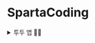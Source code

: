 # SpartaCoding

<details closed>
<summary> 투두 앱 💪🏻</summary>

## TodoApp
### 구현 기능
- 할일 목록 추가
- 할일 목록 삭제
- 할일 목록 수정
- 완료 페이지 URL 이미지 호출
- 완료 페이지
- userDefault 대신 CoreData로 데이터 호출 구현

### 미구현 기능
- *할일 완료 처리 X

## MVC 패턴
### Model
- Todo+CoreDataClass
- Todo+CoreData Properties
- Errors
- Categories

- 모델은 앱에서 구현/처리해야할 데이터가 무엇인지 정의합니다.
  해당 모델에 속해 있는 데이터의 상태가 변하면 모델에서 뷰에게 상태 변화를 알리고 controller에서 업데이트를 진행합니다.
- 현재 앱 내에서 처리할 데이터 구조를 정의한 파일로, Errors, Categories 및 CoreData 관련 model이 정의되어 있습니다.
- 코어 데이터를 사용하게 되면서 NSManagedObject를 처리할 CoreData를 위한 모델을 구성했습니다.
- CoreData에는 enum을 저장하는 방식이 없어 데이터 호출 당시 오류가 많이 발생 - 더미 데이터를 처리하고자 Categories라는 모델을 따로 설정했습니다. 

### Views
- TodoViewCell
- FinishedCell
- SectionViewCell
  
- 앱에서 그리는 화면을 정의하며 표시한 데이터는 모델에서 공유 받습니다.
- 메인 테이블 뷰와 완료된 데이터를 처리하는 테이블뷰가 있으며, 카테고리를 정리할 수 있도록 collectionView가 있기에
셀 별로 데이터를 입력 받고 처리할 수 있도록 정리하였습니다.


### Controller
- 사용자의 입력을 처리하는 역할로, 받은 응답 신호로 뷰 또는 모델을 업데이트를 담당합니다.
- ViewController, FinishedController로 정리하였습니다.



</details>
